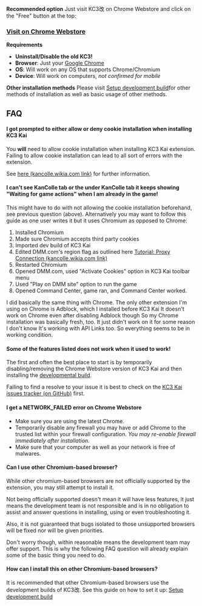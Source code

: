 **Recommended option**
Just visit KC3改 on Chrome Webstore and click on the "Free" button at the top:

### [Visit on Chrome Webstore](https://chrome.google.com/webstore/detail/kancolle-command-center-%E6%94%B9/hkgmldnainaglpjngpajnnjfhpdjkohh)

**Requirements**

-   **Uninstall/Disable the old KC3!**
-   **Browser**: Just your [Google Chrome](http://www.google.com/chrome)
-   **OS**: Will work on any OS that supports Chrome/Chromium
-   **Device**: Will work on computers, *not confirmed for mobile*

**Other installation methods**
Please visit [Setup development build](https://github.com/KC3Kai/kc3-docs/tree/master/en/Setup_development_build.md "wikilink")for other methods of installation as well as basic usage of other methods.

FAQ
---

#### I got prompted to either allow or deny cookie installation when installing KC3 Kai

You **will** need to allow cookie installation when installing KC3 Kai extension. Failing to allow cookie installation can lead to all sort of errors with the extension.

See [here (kancolle.wikia.com link)](http://kancolle.wikia.com/wiki/User_blog_comment:Dragonjet/KC3%E6%94%B9/@comment-1.226.128.137-20150728133756?permalink=290776#comm-290776) for further information.

#### I can't see KanColle tab or the under KanColle tab it keeps showing "Waiting for game actions" when I am already in the game!

This might have to do with not allowing the cookie installation beforehand, see previous question (above). Alternatively you may want to follow this guide as one user writes it but it uses Chromium as opposed
to Chrome:

1.  Installed Chromium
2.  Made sure Chromium accepts third party cookies
3.  Imported dev build of KC3 Kai
4.  Edited DMM.com's region flag as outlined here [Tutorial: Proxy Connection (kancolle.wikia.com link)](http://kancolle.wikia.com/wiki/Tutorial:_Proxy_Connection)
5.  Restarted Chromium
6.  Opened DMM.com, used "Activate Cookies" option in KC3 Kai toolbar menu
7.  Used "Play on DMM site" option to run the game
8.  Opened Command Center, game ran, and Command Center worked.

I did basically the same thing with Chrome. The only other extension I'm using on Chrome is Adblock, which I installed before KC3 Kai It doesn't work on Chrome even after disabling Adblock though So my Chrome installation was basically fresh, too. It just didn't work on it for some reason I don't know It's working with API Links too. So everything seems to be in working condition.

#### Some of the features listed does not work when it used to work!
The first and often the best place to start is by temporarily disabling/removing the Chrome Webstore version of KC3 Kai and then installing the [developmental build](https://github.com/KC3Kai/kc3-docs/tree/master/en/Setup_development_build.md "wikilink").

Failing to find a resolve to your issue it is best to check on the [KC3 Kai issues tracker (on GitHub)](https://github.com/KC3Kai/KC3Kai/issues) first.

#### I get a NETWORK_FAILED error on Chrome Webstore

-   Make sure you are using the latest Chrome.
-   Temporarily disable any firewall you may have or add Chrome to the trusted list within your firewall configuration. *You may re-enable firewall immediately after installation.*
-   Make sure that your computer as well as your network is free of malwares.

#### Can I use other Chromium-based browser?

While other chromium-based browsers are not officially supported by the extension, you may still attempt to install it.

Not being officially supported doesn't mean it will have less features, it just means the development team is not responsible and is in no obligation to assist and answer questions in installing, using or even troubleshooting it.

Also, it is not guaranteed that bugs isolated to those unsupported browsers will be fixed nor will be given priorities.

Don't worry though, within reasonable means the development team may offer support. This is why the following FAQ question will already explain some of the basic thing you need to do.

#### How can I install this on other Chromium-based browsers?

It is recommended that other Chromium-based browsers use the development builds of KC3改. See this guide on how to set it up: [Setup development build](Setup_development_build "wikilink")
